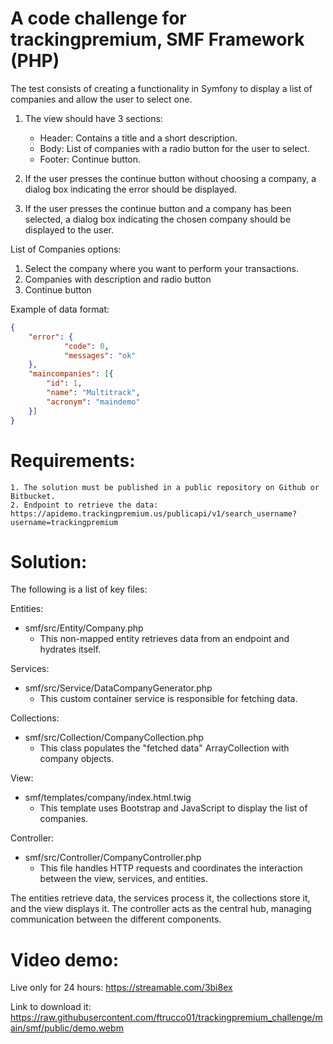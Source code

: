 # A code challenge for trackingpremium, SMF Framework (PHP)

The test consists of creating a functionality in Symfony to display a list of companies and allow the user to select one.

1. The view should have 3 sections:
	- Header: Contains a title and a short description.
	- Body: List of companies with a radio button for the user to select.
	- Footer: Continue button.
	
	
2. If the user presses the continue button without choosing a company, a dialog box indicating the error should be displayed.

3. If the user presses the continue button and a company has been selected, a dialog box indicating the chosen company should be displayed to the user.

 
List of Companies options:

1. Select the company where you want to perform your transactions.
2. Companies with description and radio button
3. Continue button

 
Example of data format:

```json
{
    "error": {
            "code": 0,
            "messages": "ok"
    },
    "maincompanies": [{
        "id": 1,
        "name": "Multitrack",
        "acronym": "maindemo"
    }]
}
```

# Requirements:
    1. The solution must be published in a public repository on Github or Bitbucket.
    2. Endpoint to retrieve the data: https://apidemo.trackingpremium.us/publicapi/v1/search_username?username=trackingpremium


# Solution:

The following is a list of key files:

Entities:
  - smf/src/Entity/Company.php
    - This non-mapped entity retrieves data from an endpoint and hydrates itself.

Services:
- smf/src/Service/DataCompanyGenerator.php
  - This custom container service is responsible for fetching data.

Collections:
- smf/src/Collection/CompanyCollection.php
  - This class populates the "fetched data" ArrayCollection with company objects.

View:
- smf/templates/company/index.html.twig
  - This template uses Bootstrap and JavaScript to display the list of companies.

Controller:
- smf/src/Controller/CompanyController.php
  - This file handles HTTP requests and coordinates the interaction between the view, services, and entities.


The entities retrieve data, the services process it, the collections store it, and the view displays it. The controller acts as the central hub, managing communication between the different components.

# Video demo:

Live only for 24 hours: https://streamable.com/3bi8ex

Link to download it: https://raw.githubusercontent.com/ftrucco01/trackingpremium_challenge/main/smf/public/demo.webm